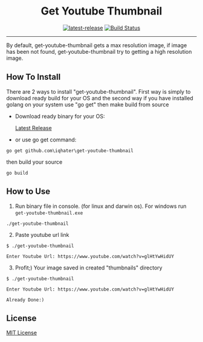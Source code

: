 
<h1 align="center">Get Youtube Thumbnail</h1>
<div align="center">
<a href="https://github.com/iqhater/get-youtube-thumbnail/releases/tag/v1.0.1">
<img src="https://img.shields.io/badge/Latest%20Release-v1.0.1-73C0E7.svg?style=flat-square" alt="latest-release"></a>
<a href='https://semaphoreci.com/iqhater/get-youtube-thumbnail'> <img src='https://semaphoreci.com/api/v1/iqhater/get-youtube-thumbnail/branches/master/badge.svg' alt='Build Status'></a>
<!-- <a href="https://codecov.io/">
<img src="https://img.shields.io/scrutinizer/coverage/g/filp/whoops.svg?style=flat-square" alt="code-coverage"></a> -->
</div>
<hr>

By default, get-youtube-thumbnail gets a max resolution image, if image has been not found, get-youtube-thumbnail try to getting a high resolution image.


## How To Install

There are 2 ways to install "get-youtube-thumbnail". First way is simply to download ready build for your OS and the second way if you have installed golang on your system use "go get" then make build from source 

- Download ready binary for your OS:

     [Latest Release](https://github.com/iqhater/get-youtube-thumbnail/releases/tag/v1.0.1)
     <!-- https://github.com/goreleaser/goreleaser/releases/tag/v0.45.1 -->

 - or use go get command:
```
go get github.com\iqhater\get-youtube-thumbnail
```
then build your source
```
go build
```
 

## How to Use

1. Run binary file in console. (for linux and darwin os). For windows run `get-youtube-thumbnail.exe`
```
./get-youtube-thumbnail
```
2. Paste youtube url link
```
$ ./get-youtube-thumbnail

Enter Youtube Url: https://www.youtube.com/watch?v=glHtYwHidUY
```
3. Profit;) Your image saved in created "thumbnails" directory
```
$ ./get-youtube-thumbnail

Enter Youtube Url: https://www.youtube.com/watch?v=glHtYwHidUY

Already Done:)
```

## License

[MIT License](LICENSE)
